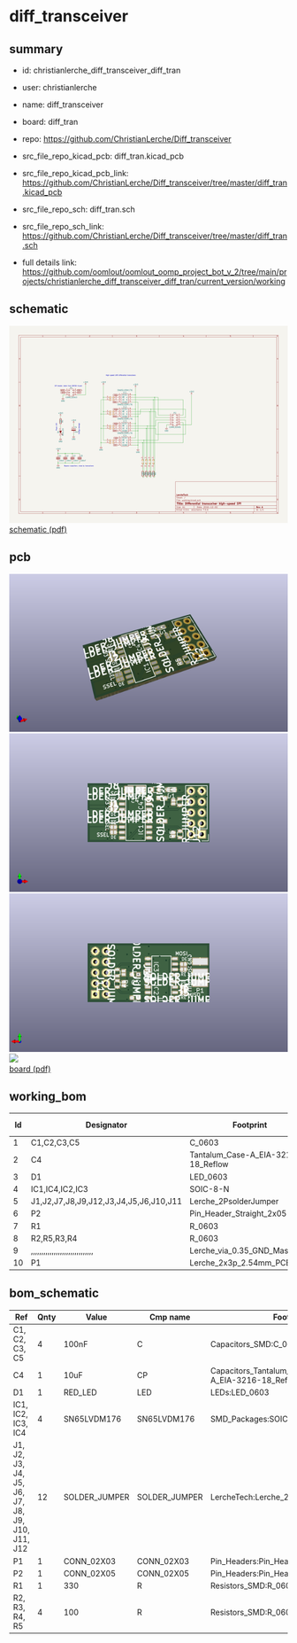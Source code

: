 # diff_transceiver
 
## summary 
* id: christianlerche_diff_transceiver_diff_tran
* user: christianlerche
* name: diff_transceiver
* board: diff_tran
* repo: https://github.com/ChristianLerche/Diff_transceiver
* src_file_repo_kicad_pcb: diff_tran.kicad_pcb
* src_file_repo_kicad_pcb_link: https://github.com/ChristianLerche/Diff_transceiver/tree/master/diff_tran.kicad_pcb


* src_file_repo_sch: diff_tran.sch
* src_file_repo_sch_link: https://github.com/ChristianLerche/Diff_transceiver/tree/master/diff_tran.sch
* full details link: https://github.com/oomlout/oomlout_oomp_project_bot_v_2/tree/main/projects/christianlerche_diff_transceiver_diff_tran/current_version/working  

## schematic  
![](working_schematic_600.png)  
[schematic (pdf)](working_schematic.pdf) 






















## pcb  
![](working_3d_600.png) 
![](working_3d_front_600.png)  
![](working_3d_back_600.png)  
![](working_600.png)  
[board (pdf)](working.pdf)  

## working_bom
| Id | Designator | Footprint | Quantity | Designation | Supplier and ref |  | None | 
| --- | --- | --- | --- | --- | --- | --- | --- | 
| 1 | C1,C2,C3,C5 | C_0603 | 4 | 100nF |  |  | [''] | 
| 2 | C4 | Tantalum_Case-A_EIA-3216-18_Reflow | 1 | 10uF |  |  | [''] | 
| 3 | D1 | LED_0603 | 1 | RED_LED |  |  | [''] | 
| 4 | IC1,IC4,IC2,IC3 | SOIC-8-N | 4 | SN65LVDM176 |  |  | [''] | 
| 5 | J1,J2,J7,J8,J9,J12,J3,J4,J5,J6,J10,J11 | Lerche_2PsolderJumper | 12 | SOLDER_JUMPER |  |  | [''] | 
| 6 | P2 | Pin_Header_Straight_2x05 | 1 | CONN_02X05 |  |  | [''] | 
| 7 | R1 | R_0603 | 1 | 330 |  |  | [''] | 
| 8 | R2,R5,R3,R4 | R_0603 | 4 | 100 |  |  | [''] | 
| 9 | ,,,,,,,,,,,,,,,,,,,,,,,,,,,,,, | Lerche_via_0.35_GND_MaskOver | 31 |  |  |  | [''] | 
| 10 | P1 | Lerche_2x3p_2.54mm_PCBedge | 1 | CONN_02X03 |  |  | [''] | 


## bom_schematic
| Ref | Qnty | Value | Cmp name | Footprint | Description | Vendor | DNP | 
| --- | --- | --- | --- | --- | --- | --- | --- | 
| C1, C2, C3, C5 | 4 | 100nF | C | Capacitors_SMD:C_0603 |  |  |  | 
| C4 | 1 | 10uF | CP | Capacitors_Tantalum_SMD:Tantalum_Case-A_EIA-3216-18_Reflow |  |  |  | 
| D1 | 1 | RED_LED | LED | LEDs:LED_0603 |  |  |  | 
| IC1, IC2, IC3, IC4 | 4 | SN65LVDM176 | SN65LVDM176 | SMD_Packages:SOIC-8-N |  |  |  | 
| J1, J2, J3, J4, J5, J6, J7, J8, J9, J10, J11, J12 | 12 | SOLDER_JUMPER | SOLDER_JUMPER | LercheTech:Lerche_2PsolderJumper |  |  |  | 
| P1 | 1 | CONN_02X03 | CONN_02X03 | Pin_Headers:Pin_Header_Straight_2x03 |  |  |  | 
| P2 | 1 | CONN_02X05 | CONN_02X05 | Pin_Headers:Pin_Header_Straight_2x05 |  |  |  | 
| R1 | 1 | 330 | R | Resistors_SMD:R_0603 |  |  |  | 
| R2, R3, R4, R5 | 4 | 100 | R | Resistors_SMD:R_0603 |  |  |  | 



